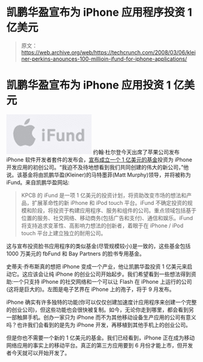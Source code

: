 # 凯鹏华盈宣布为 iPhone 应用程序投资 1 亿美元

> 原文：<https://web.archive.org/web/https://techcrunch.com/2008/03/06/kleiner-perkins-anounces-100-millioin-ifund-for-iphone-applications/>

# 凯鹏华盈宣布为 iPhone 应用投资 1 亿美元

[![apple-ifund.png](img/bdd89dcad08072cea2c9594a96a6b747.png)](https://web.archive.org/web/20230325192444/http://www.crunchbase.com/financial-organization/ifund) 约翰·杜尔登今天出席了苹果公司发布 iPhone 软件开发者套件的发布会，[宣布成立一个 1 亿美元的基金](https://web.archive.org/web/20230325192444/https://techcrunch.com/2008/03/06/live-blogging-of-apple-iphone-sdk-event-begins-soon/)投资为 iPhone 开发应用的初创公司。“我迫不及待地想看到我们共同创建的伟大的新公司，”他说。该基金将由凯鹏华盈(Kleiner)的马特墨菲(Matt Murphy)领导，并将被称为 iFund。来自凯鹏华盈网站:

> KPCB 的 iFund 是一项 1 亿美元的投资计划，将资助改变市场的想法和产品，扩展革命性的新 iPhone 和 iPod touch 平台。iFund 不确定投资的规模和阶段，将投资于构建应用程序、服务和组件的公司。重点领域包括基于位置的服务、社交网络、移动商务(包括广告和支付)、通信和娱乐。iFund 将支持追求变革性、高影响力想法的创新者，着眼于在 iPhone / iPod touch 平台上建立独立的耐用公司。

这与宣布投资脸书应用程序的类似基金(尽管规模较小)是一致的，这些基金包括 1000 万美元的 fbFund 和 Bay Partners 的脸书专用基金。

史蒂夫·乔布斯真的想把 iPhone 变成一个产业，他让凯鹏华盈投资 1 亿美元来启动它。这应该会让纯 iPhone 的创业公司开始起步。我们希望看到一些想法得到资助:一个只支持 iPhone 的社交网络和一个可以让 Flash 在 iPhone 上运行的公司(这将是巨大的)。左图是电子艺界在 iPhone 上的孢子，将于 9 月发布。

iPhone 确实有许多独特的功能(你可以仅仅创建加速度计应用程序来创建一个完整的创业公司)，但这些功能也会很快被复制。如今，无论你走到哪里，都会看到另一部触屏手机。创办一家只为 iPhone 而不为其他移动设备生产应用的公司有意义吗？也许我们会看到的是先为 iPhone 开发，再移植到其他手机上的创业公司。

但是你也不需要一个新的 1 亿美元的基金。我们已经看到，iPhone 正在成为移动网络应用的事实上的移动平台。真正的第三方应用要到 6 月份才能上市，但开发者今天就可以开始开发了。